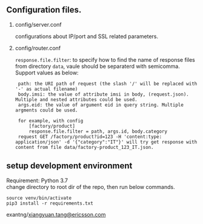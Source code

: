 
## Configuration files.

1. config/server.conf

    configurations about IP/port and SSL related parameters.

1. config/router.conf

    `response.file.filter`: to specify how to find the name of response files from directory `data`, vaule should be separaterd with semicomma.
    Support values as below:

        path: the URI path of request (the slash '/' will be replaced with '-' as actual filename)
        body.imsi: the value of attribute imsi in body, (request.json). Multiple and nested attributes could be used.
        args.eid: the value of argument eid in query string. Multiple argments could be used.
		
        for example, with config
	        [factory/product]
	        response.file.filter = path, args.id, body.category
	    request GET /factory/product?id=123 -H 'content:type: application/json' -d '{"category":"IT"}' will try get response with content from file data/factory-product_123_IT.json.

	
## setup development environment
Requirement: Python 3.7<br>
change directory to root dir of the repo, then run below commands.

    source venv/bin/activate
    pip3 install -r requirements.txt

exantng/xiangyuan.tang@ericsson.com
